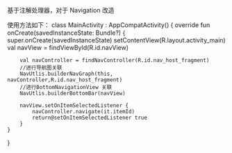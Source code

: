 基于注解处理器，对于 Navigation 改造

使用方法如下：
class MainActivity : AppCompatActivity() {
    override fun onCreate(savedInstanceState: Bundle?) {
        super.onCreate(savedInstanceState)
        setContentView(R.layout.activity_main)
        val navView = findViewById<BottomNavigationView>(R.id.navView)

        val navController = findNavController(R.id.nav_host_fragment)
        //进行导航图关联
        NavUtlis.builderNavGraph(this, navController,R.id.nav_host_fragment)
        //进行BottomNavigationView 关联
        NavUtlis.builderBottomBar(navView)

        navView.setOnItemSelectedListener {
            navController.navigate(it.itemId)
            return@setOnItemSelectedListener true
        }
    }
}
